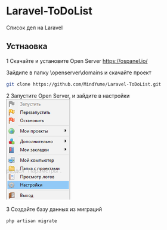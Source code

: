 # Laravel-ToDoList
Список дел на Laravel

## Устнаовка
1 Скачайте и установите Open Server
https://ospanel.io/

Зайдипе в папку \openserver\domains и скачайте проект
```bash
git clone https://github.com/MindYume/Laravel-ToDoList.git
```
2 Запустите Open Server, и зайдите в настройки
![](images/settings.png)

3 Создайте базу данных из миграций
```bash
php artisan migrate
```
